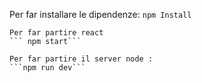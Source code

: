 Per far installare le dipendenze: 
	```npm Install```

	Per far partire react
	``` npm start```
    
	Per far partire il server node : 
	```npm run dev```
